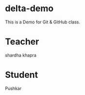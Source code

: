 # delta-demo
This is a Demo for Git &amp; GitHub class.

# Teacher 
shardha khapra

# Student
Pushkar